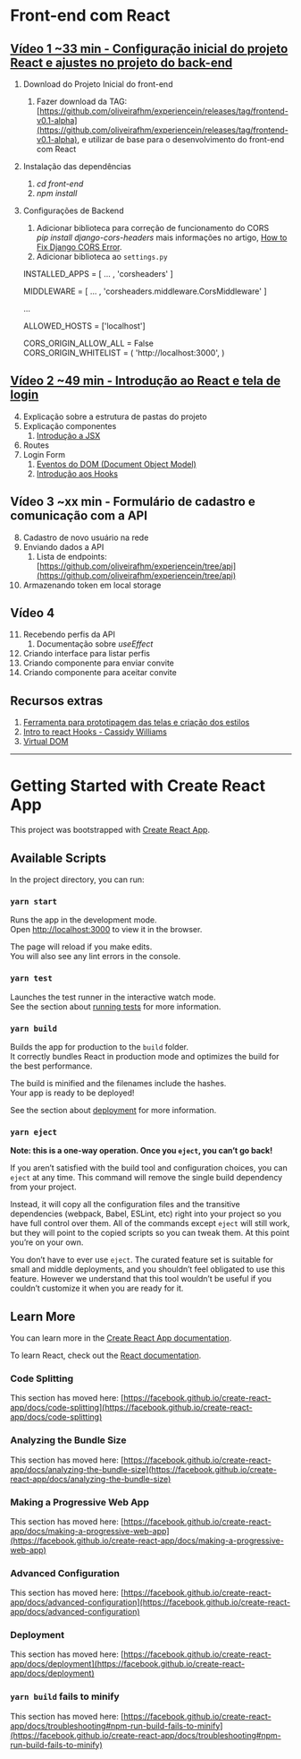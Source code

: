# Front-end com React

## [Vídeo 1 ~33 min - Configuração inicial do projeto React e ajustes no projeto do back-end](https://youtu.be/urluEm7UHsE)

1. Download do Projeto Inicial do front-end
    1. Fazer download da TAG: [https://github.com/oliveirafhm/experiencein/releases/tag/frontend-v0.1-alpha](https://github.com/oliveirafhm/experiencein/releases/tag/frontend-v0.1-alpha), e utilizar de base para o desenvolvimento do front-end com React
2. Instalação das dependências
    1. *cd front-end*
    2. *npm install*
3. Configurações de Backend
    1. Adicionar biblioteca para correção de funcionamento do CORS   
    *pip install django-cors-headers*
    mais informações no artigo, [How to Fix Django CORS Error](https://www.notion.so/ExperienceIn-React-4d3b7c6d56864f01841a7d640724191c#468d161ab687435ca7b643a1b3881870).
    2. Adicionar biblioteca ao `settings.py`   

    INSTALLED_APPS = [
    ... ,
    'corsheaders'
    ]

    MIDDLEWARE = [
      ... ,
      'corsheaders.middleware.CorsMiddleware'
    ]

    ...

    ALLOWED_HOSTS = ['localhost']

    CORS_ORIGIN_ALLOW_ALL = False  
    CORS_ORIGIN_WHITELIST = (
        'http://localhost:3000',
    )

## [Vídeo 2 ~49 min - Introdução ao React e tela de login](https://youtu.be/rESsyIn2GGw)

4. Explicação sobre a estrutura de pastas do projeto
5. Explicação componentes
    1. [Introdução a JSX](https://reactjs.org/docs/introducing-jsx.html)
6. Routes
7. Login Form
    1. [Eventos do DOM (Document Object Model)](https://developer.mozilla.org/pt-BR/docs/Web/Events) 
    2. [Introdução aos Hooks](https://pt-br.reactjs.org/docs/hooks-intro.html)

## Vídeo 3 ~xx min - Formulário de cadastro e comunicação com a API

8. Cadastro de novo usuário na rede
9. Enviando dados a API
    1. Lista de endpoints: [https://github.com/oliveirafhm/experiencein/tree/api](https://github.com/oliveirafhm/experiencein/tree/api)
10. Armazenando token em local storage

## Vídeo 4

11. Recebendo perfis da API
    1. Documentação sobre *useEffect*
12. Criando interface para listar perfis
13. Criando componente para enviar convite
14. Criando componente para aceitar convite

## Recursos extras

1. [Ferramenta para prototipagem das telas e criação dos estilos](https://stackblitz.com/)
2. [Intro to react Hooks - Cassidy Williams](https://www.youtube.com/watch?v=xpOnNqg7EPs&ab_channel=WizelineAcademy)
3. [Virtual DOM](https://pt-br.reactjs.org/docs/faq-internals.html)

---

# Getting Started with Create React App

This project was bootstrapped with [Create React App](https://github.com/facebook/create-react-app).

## Available Scripts

In the project directory, you can run:

### `yarn start`

Runs the app in the development mode.\
Open [http://localhost:3000](http://localhost:3000) to view it in the browser.

The page will reload if you make edits.\
You will also see any lint errors in the console.

### `yarn test`

Launches the test runner in the interactive watch mode.\
See the section about [running tests](https://facebook.github.io/create-react-app/docs/running-tests) for more information.

### `yarn build`

Builds the app for production to the `build` folder.\
It correctly bundles React in production mode and optimizes the build for the best performance.

The build is minified and the filenames include the hashes.\
Your app is ready to be deployed!

See the section about [deployment](https://facebook.github.io/create-react-app/docs/deployment) for more information.

### `yarn eject`

**Note: this is a one-way operation. Once you `eject`, you can’t go back!**

If you aren’t satisfied with the build tool and configuration choices, you can `eject` at any time. This command will remove the single build dependency from your project.

Instead, it will copy all the configuration files and the transitive dependencies (webpack, Babel, ESLint, etc) right into your project so you have full control over them. All of the commands except `eject` will still work, but they will point to the copied scripts so you can tweak them. At this point you’re on your own.

You don’t have to ever use `eject`. The curated feature set is suitable for small and middle deployments, and you shouldn’t feel obligated to use this feature. However we understand that this tool wouldn’t be useful if you couldn’t customize it when you are ready for it.

## Learn More

You can learn more in the [Create React App documentation](https://facebook.github.io/create-react-app/docs/getting-started).

To learn React, check out the [React documentation](https://reactjs.org/).

### Code Splitting

This section has moved here: [https://facebook.github.io/create-react-app/docs/code-splitting](https://facebook.github.io/create-react-app/docs/code-splitting)

### Analyzing the Bundle Size

This section has moved here: [https://facebook.github.io/create-react-app/docs/analyzing-the-bundle-size](https://facebook.github.io/create-react-app/docs/analyzing-the-bundle-size)

### Making a Progressive Web App

This section has moved here: [https://facebook.github.io/create-react-app/docs/making-a-progressive-web-app](https://facebook.github.io/create-react-app/docs/making-a-progressive-web-app)

### Advanced Configuration

This section has moved here: [https://facebook.github.io/create-react-app/docs/advanced-configuration](https://facebook.github.io/create-react-app/docs/advanced-configuration)

### Deployment

This section has moved here: [https://facebook.github.io/create-react-app/docs/deployment](https://facebook.github.io/create-react-app/docs/deployment)

### `yarn build` fails to minify

This section has moved here: [https://facebook.github.io/create-react-app/docs/troubleshooting#npm-run-build-fails-to-minify](https://facebook.github.io/create-react-app/docs/troubleshooting#npm-run-build-fails-to-minify)
